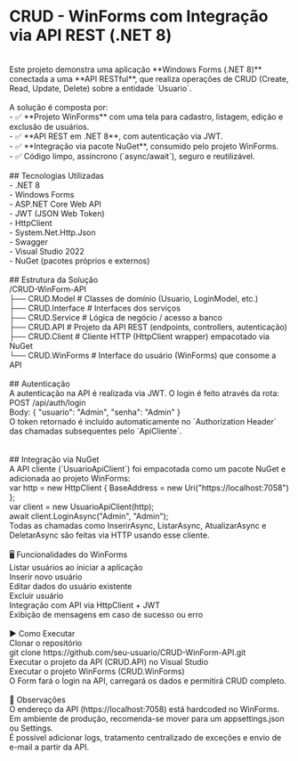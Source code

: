 # CRUD - WinForms com Integração via API REST (.NET 8)<br>
<br>
Este projeto demonstra uma aplicação **Windows Forms (.NET 8)** conectada a uma **API RESTful**, que realiza operações de CRUD (Create, Read, Update, Delete) sobre a entidade `Usuario`.<br>
<br>
A solução é composta por:<br>
- ✅ **Projeto WinForms** com uma tela para cadastro, listagem, edição e exclusão de usuários.<br>
- ✅ **API REST em .NET 8**, com autenticação via JWT.<br>
- ✅ **Integração via pacote NuGet**, consumido pelo projeto WinForms.<br>
- ✅ Código limpo, assíncrono (`async/await`), seguro e reutilizável.<br>
<br>
## Tecnologias Utilizadas<br>
- .NET 8<br>
- Windows Forms<br>
- ASP.NET Core Web API<br>
- JWT (JSON Web Token)<br>
- HttpClient<br>
- System.Net.Http.Json<br>
- Swagger<br>
- Visual Studio 2022<br>
- NuGet (pacotes próprios e externos)<br>
<br>
## Estrutura da Solução<br>
/CRUD-WinForm-API<br>
├── CRUD.Model # Classes de domínio (Usuario, LoginModel, etc.)<br>
├── CRUD.Interface # Interfaces dos serviços<br>
├── CRUD.Service # Lógica de negócio / acesso a banco<br>
├── CRUD.API # Projeto da API REST (endpoints, controllers, autenticação)<br>
├── CRUD.Client # Cliente HTTP (HttpClient wrapper) empacotado via NuGet<br>
└── CRUD.WinForms # Interface do usuário (WinForms) que consome a API<br>
<br>
## Autenticação<br>
A autenticação na API é realizada via JWT. O login é feito através da rota:<br>
POST /api/auth/login<br>
Body: { "usuario": "Admin", "senha": "Admin" }<br>
O token retornado é incluído automaticamente no `Authorization Header` das chamadas subsequentes pelo `ApiCliente`.<br>
<br>
<br>
## Integração via NuGet<br>
A API cliente (`UsuarioApiClient`) foi empacotada como um pacote NuGet e adicionada ao projeto WinForms:<br>
var http = new HttpClient { BaseAddress = new Uri("https://localhost:7058") };<br>
var client = new UsuarioApiClient(http);<br>
await client.LoginAsync("Admin", "Admin");<br>
Todas as chamadas como InserirAsync, ListarAsync, AtualizarAsync e DeletarAsync são feitas via HTTP usando esse cliente.<br>
<br>
🖥️ Funcionalidades do WinForms<br>
Listar usuários ao iniciar a aplicação<br>
Inserir novo usuário<br>
Editar dados do usuário existente<br>
Excluir usuário<br>
Integração com API via HttpClient + JWT<br>
Exibição de mensagens em caso de sucesso ou erro<br>
<br>
▶️ Como Executar<br>
Clonar o repositório<br>
git clone https://github.com/seu-usuario/CRUD-WinForm-API.git<br>
Executar o projeto da API (CRUD.API) no Visual Studio<br>
Executar o projeto WinForms (CRUD.WinForms)<br>
O Form fará o login na API, carregará os dados e permitirá CRUD completo.<br>
<br>
📌 Observações<br>
O endereço da API (https://localhost:7058) está hardcoded no WinForms. Em ambiente de produção, recomenda-se mover para um appsettings.json ou Settings.<br>
É possível adicionar logs, tratamento centralizado de exceções e envio de e-mail a partir da API.<br>


